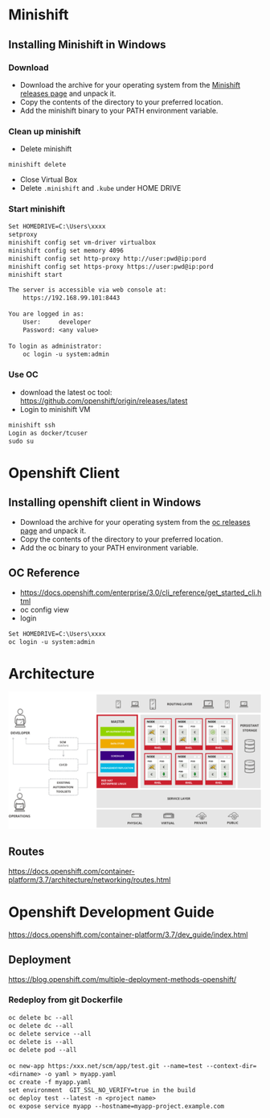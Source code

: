 # Minishift
## Installing Minishift in Windows
### Download
* Download the archive for your operating system from the [Minishift releases page](https://github.com/minishift/minishift/releases) and unpack it.
* Copy the contents of the directory to your preferred location.
* Add the minishift binary to your PATH environment variable.
### Clean up minishift
* Delete minishift
```
minishift delete
```
* Close Virtual Box
* Delete `.minishift` and `.kube` under HOME DRIVE
### Start minishift
```
Set HOMEDRIVE=C:\Users\xxxx
setproxy
minishift config set vm-driver virtualbox 
minishift config set memory 4096
minishift config set http-proxy http://user:pwd@ip:pord
minishift config set https-proxy https://user:pwd@ip:pord
minishift start 
```
```
The server is accessible via web console at:
    https://192.168.99.101:8443

You are logged in as:
    User:     developer
    Password: <any value>

To login as administrator:
    oc login -u system:admin
```

### Use OC
* download the latest oc tool:  https://github.com/openshift/origin/releases/latest
* Login to minishift VM
```
minishift ssh
Login as docker/tcuser
sudo su
```

# Openshift Client
## Installing openshift client in Windows
* Download the archive for your operating system from the [oc releases page](https://github.com/openshift/origin/releases/latest) and unpack it.
* Copy the contents of the directory to your preferred location.
* Add the oc binary to your PATH environment variable.

## OC Reference
* https://docs.openshift.com/enterprise/3.0/cli_reference/get_started_cli.html
* oc config view
* login
```
Set HOMEDRIVE=C:\Users\xxxx
oc login -u system:admin
```


# Architecture
![alt text](images/openshift_architecture.jpg)

## Routes
https://docs.openshift.com/container-platform/3.7/architecture/networking/routes.html

# Openshift Development Guide
https://docs.openshift.com/container-platform/3.7/dev_guide/index.html

## Deployment
https://blog.openshift.com/multiple-deployment-methods-openshift/
### Redeploy from git Dockerfile
```
oc delete bc --all
oc delete dc --all
oc delete service --all
oc delete is --all
oc delete pod --all

oc new-app https:/xxx.net/scm/app/test.git --name=test --context-dir=<dirname> -o yaml > myapp.yaml
oc create -f myapp.yaml
set environment  GIT_SSL_NO_VERIFY=true in the build
oc deploy test --latest -n <project name>
oc expose service myapp --hostname=myapp-project.example.com
```
